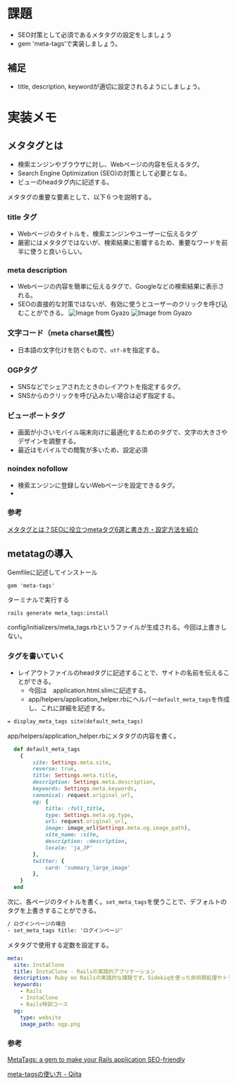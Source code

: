 # 課題
- SEO対策として必須であるメタタグの設定をしましょう
- gem 'meta-tags'で実装しましょう。

## 補足
- title, description, keywordが適切に設定されるようにしましょう。

# 実装メモ
## メタタグとは
- 検索エンジンやブラウザに対し、Webページの内容を伝えるタグ。
- Search Engine Optimization (SEO)の対策として必要となる。
- ビューのheadタグ内に記述する。

メタタグの重要な要素として、以下６つを説明する。

### title タグ
- Webページのタイトルを、検索エンジンやユーザーに伝えるタグ
- 厳密にはメタタグではないが、検索結果に影響するため、重要なワードを前半に使うと良いらしい。

### meta description
-  Webページの内容を簡単に伝えるタグで、Googleなどの検索結果に表示される。
-  SEOの直接的な対策ではないが、有効に使うとユーザーのクリックを呼び込むことができる。
![Image from Gyazo](https://i.gyazo.com/b85f5b6c247d662f8c72aa2604bb6852.png)
![Image from Gyazo](https://i.gyazo.com/b85f5b6c247d662f8c72aa2604bb6852.png)

### 文字コード（meta charset属性）
- 日本語の文字化けを防ぐもので、`utf-8`を指定する。

### OGPタグ
- SNSなどでシェアされたときのレイアウトを指定するタグ。
- SNSからのクリックを呼び込みたい場合は必ず指定する。

### ビューポートタグ
- 画面が小さいモバイル端末向けに最適化するためのタグで、文字の大きさやデザインを調整する。
- 最近はモバイルでの閲覧が多いため、設定必須

### noindex nofollow
- 検索エンジンに登録しないWebページを設定できるタグ。
- 

### 参考
[メタタグとは？SEOに役立つmetaタグ6選と書き方・設定方法を紹介](https://wacul-ai.com/blog/seo/seo-basic/meta-tags/)

## metatagの導入
Gemfileに記述してインストール
```
gem 'meta-tags'
```
ターミナルで実行する
```
rails generate meta_tags:install
```
config/initializers/meta_tags.rbというファイルが生成される。今回は上書きしない。

### タグを書いていく
- レイアウトファイルのheadタグに記述することで、サイトの名前を伝えることができる。
  - 今回は　application.html.slimに記述する。
  - app/helpers/application_helper.rbにヘルパー`default_meta_tags`を作成し、これに詳細を記述する。
```html
= display_meta_tags site(default_meta_tags)
```

app/helpers/application_helper.rbにメタタグの内容を書く。
```rb
  def default_meta_tags
    {
        site: Settings.meta.site,
        reverse: true,
        title: Settings.meta.title,
        description: Settings.meta.description,
        keywords: Settings.meta.keywords,
        canonical: request.original_url,
        og: {
            title: :full_title,
            type: Settings.meta.og.type,
            url: request.original_url,
            image: image_url(Settings.meta.og.image_path),
            site_name: :site,
            description: :description,
            locale: 'ja_JP'
        },
        twitter: {
            card: 'summary_large_image'
        },
    }
  end
```

次に、各ページのタイトルを書く。`set_meta_tags`を使うことで、デフォルトのタグを上書きすることができる。
```html
/ ログインページの場合
- set_meta_tags title: 'ログインページ'
```

メタタグで使用する定数を設定する。
```yml
meta:
  site: InstaClone
  title: InstaClone - Railsの実践的アプリケーション
  description: Ruby on Railsの実践的な課題です。Sidekiqを使った非同期処理やトランザクションを利用した課金処理など実践的な内容が学べます。
  keywords:
    - Rails
    - InstaClone
    - Rails特訓コース
  og:
    type: website
    image_path: ogp.png
```


### 参考
[MetaTags: a gem to make your Rails application SEO-friendly](https://github.com/kpumuk/meta-tags)

[meta-tagsの使い方 - Qiita](https://qiita.com/nysalor/items/ef68428307f612b6b6c2)
